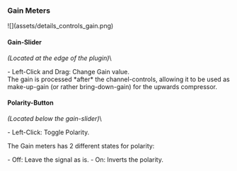 <h3 class="txt-red">Gain Meters</h2>
<div class="image">
![](assets/details_controls_gain.png)
</div>

#### Gain-Slider
<span class="location">*(Located at the edge of the plugin)*</span>\
<div class="block controls bg-dark-2">
- <span class="item">Left-Click and Drag:</span> Change Gain value.
</div>
The gain is processed *after* the channel-controls, allowing it to be used as make-up-gain (or rather bring-down-gain) for the upwards compressor.

#### Polarity-Button
<span class="location">*(Located below the gain-slider)*</span>\
<div class="block controls bg-dark-2">
- <span class="item">Left-Click:</span> Toggle Polarity.
</div>

The Gain meters has 2 different states for polarity:
<div class="block bg-dark-1">
- <span class="txt-purple">Off</span>: Leave the signal as is.
- <span class="txt-purple">On</span>: Inverts the polarity.
</div>
<div class="pb"></div>